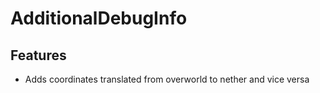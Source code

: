 # AdditionalDebugInfo

## Features

* Adds coordinates translated from overworld to nether and vice versa